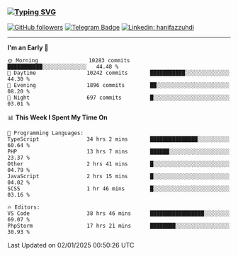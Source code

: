 ### [![Typing SVG](https://readme-typing-svg.herokuapp.com?font=lato&size=22&lines=Hi+There+👋)](https://git.io/typing-svg) 

[![GitHub followers](https://img.shields.io/github/followers/hanifazzuhdi?label=Follow&style=social)](https://github.com/hanifazzuhdi/?tab=follow) 
[![Telegram Badge](https://img.shields.io/badge/-hanif0198-blue?style=social&logo=telegram&link=https://www.t.me/hanif0198/)](https://www.t.me/hanif0198/) 
[![Linkedin: hanifazzuhdi](https://img.shields.io/badge/-hanifazzuhdi-blue?style=flat-square&logo=Linkedin&logoColor=white&link=https://www.linkedin.com/in/hanif-az-zuhdi-69688019b/)](https://www.linkedin.com/in/hanif-az-zuhdi-69688019b/) 

<hr/>

<!--START_SECTION:waka-->
**I'm an Early 🐤** 

```text
🌞 Morning                10283 commits       ███████████░░░░░░░░░░░░░░   44.48 % 
🌆 Daytime                10242 commits       ███████████░░░░░░░░░░░░░░   44.30 % 
🌃 Evening                1896 commits        ██░░░░░░░░░░░░░░░░░░░░░░░   08.20 % 
🌙 Night                  697 commits         █░░░░░░░░░░░░░░░░░░░░░░░░   03.01 % 
```


📊 **This Week I Spent My Time On** 

```text
💬 Programming Languages: 
TypeScript               34 hrs 2 mins       ███████████████░░░░░░░░░░   60.64 % 
PHP                      13 hrs 7 mins       ██████░░░░░░░░░░░░░░░░░░░   23.37 % 
Other                    2 hrs 41 mins       █░░░░░░░░░░░░░░░░░░░░░░░░   04.79 % 
JavaScript               2 hrs 15 mins       █░░░░░░░░░░░░░░░░░░░░░░░░   04.02 % 
SCSS                     1 hr 46 mins        █░░░░░░░░░░░░░░░░░░░░░░░░   03.16 % 

🔥 Editors: 
VS Code                  38 hrs 46 mins      █████████████████░░░░░░░░   69.07 % 
PhpStorm                 17 hrs 21 mins      ████████░░░░░░░░░░░░░░░░░   30.93 % 
```


 Last Updated on 02/01/2025 00:50:26 UTC
<!--END_SECTION:waka-->
